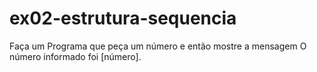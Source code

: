 ﻿# ex02-estrutura-sequencia
Faça um Programa que peça um número e então mostre a mensagem O número informado foi [número].
